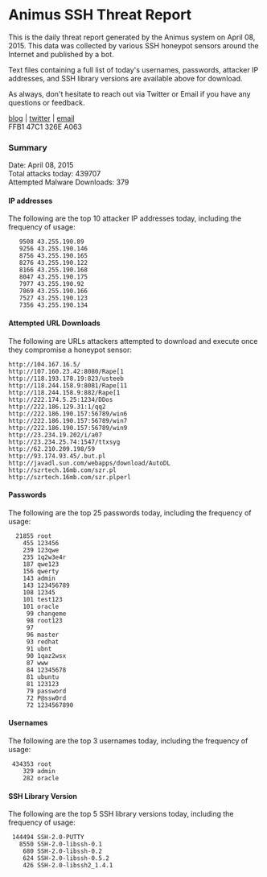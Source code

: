 # Animus SSH Threat Report

This is the daily threat report generated by the Animus system on April 08, 2015. This data was collected by various SSH honeypot sensors around the Internet and published by a bot.  

Text files containing a full list of today's usernames, passwords, attacker IP addresses, and SSH library versions are available above for download.  

As always, don't hesitate to reach out via Twitter or Email if you have any questions or feedback.  

[blog](http://morris.guru) | [twitter](https://twitter.com/andrew___morris) | [email](mailto:andrew@morris.guru)  
FFB1 47C1 326E A063  

### Summary

Date: April 08, 2015  
Total attacks today: 439707  
Attempted Malware Downloads: 379 

#### IP addresses
The following are the top 10 attacker IP addresses today, including the frequency of usage:
```
   9508 43.255.190.89
   9256 43.255.190.146
   8756 43.255.190.165
   8276 43.255.190.122
   8166 43.255.190.168
   8047 43.255.190.175
   7977 43.255.190.92
   7869 43.255.190.166
   7527 43.255.190.123
   7356 43.255.190.134
```

#### Attempted URL Downloads
The following are URLs attackers attempted to download and execute once they compromise a honeypot sensor:
```
http://104.167.16.5/
http://107.160.23.42:8080/Rape[1
http://118.193.178.19:823/usteeb
http://118.244.158.9:8081/Rape[11
http://118.244.158.9:882/Rape[1
http://222.174.5.25:1234/DDos
http://222.186.129.31:1/qq2
http://222.186.190.157:56789/win6
http://222.186.190.157:56789/win7
http://222.186.190.157:56789/win9
http://23.234.19.202/i/a07
http://23.234.25.74:1547/ttxsyg
http://62.210.209.198/59
http://93.174.93.45/.but.pl
http://javadl.sun.com/webapps/download/AutoDL
http://szrtech.16mb.com/szr.pl
http://szrtech.16mb.com/szr.plperl
```

#### Passwords
The following are the top 25 passwords today, including the frequency of usage:
```
  21855 root
    455 123456
    239 123qwe
    235 1q2w3e4r
    187 qwe123
    156 qwerty
    143 admin
    143 123456789
    108 12345
    101 test123
    101 oracle
     99 changeme
     98 root123
     97 
     96 master
     93 redhat
     91 ubnt
     90 1qaz2wsx
     87 www
     84 12345678
     81 ubuntu
     81 123123
     79 password
     72 P@ssw0rd
     72 1234567890
```

#### Usernames
The following are the top 3 usernames today, including the frequency of usage:
```
 434353 root
    329 admin
    282 oracle
```

#### SSH Library Version
The following are the top 5 SSH library versions today, including the frequency of usage:
```
 144494 SSH-2.0-PUTTY
   8550 SSH-2.0-libssh-0.1
    680 SSH-2.0-libssh-0.2
    624 SSH-2.0-libssh-0.5.2
    426 SSH-2.0-libssh2_1.4.1
```
